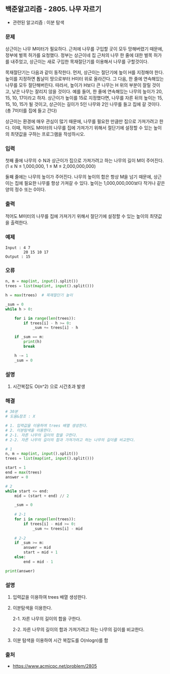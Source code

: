 ## 백준알고리즘 - 2805. 나무 자르기

- 관련된 알고리즘 : 이분 탐색

### 문제

상근이는 나무 M미터가 필요하다. 근처에 나무를 구입할 곳이 모두 망해버렸기 때문에, 정부에 벌목 허가를 요청했다. 정부는 상근이네 집 근처의 나무 한 줄에 대한 벌목 허가를 내주었고, 상근이는 새로 구입한 목재절단기를 이용해서 나무를 구할것이다.

목재절단기는 다음과 같이 동작한다. 먼저, 상근이는 절단기에 높이 H를 지정해야 한다. 높이를 지정하면 톱날이 땅으로부터 H미터 위로 올라간다. 그 다음, 한 줄에 연속해있는 나무를 모두 절단해버린다. 따라서, 높이가 H보다 큰 나무는 H 위의 부분이 잘릴 것이고, 낮은 나무는 잘리지 않을 것이다. 예를 들어, 한 줄에 연속해있는 나무의 높이가 20, 15, 10, 17이라고 하자. 상근이가 높이를 15로 지정했다면, 나무를 자른 뒤의 높이는 15, 15, 10, 15가 될 것이고, 상근이는 길이가 5인 나무와 2인 나무를 들고 집에 갈 것이다. (총 7미터를 집에 들고 간다)

상근이는 환경에 매우 관심이 많기 때문에, 나무를 필요한 만큼만 집으로 가져가려고 한다. 이때, 적어도 M미터의 나무를 집에 가져가기 위해서 절단기에 설정할 수 있는 높이의 최댓값을 구하는 프로그램을 작성하시오.

### 입력

첫째 줄에 나무의 수 N과 상근이가 집으로 가져가려고 하는 나무의 길이 M이 주어진다. (1 ≤ N ≤ 1,000,000, 1 ≤ M ≤ 2,000,000,000)

둘째 줄에는 나무의 높이가 주어진다. 나무의 높이의 합은 항상 M을 넘기 때문에, 상근이는 집에 필요한 나무를 항상 가져갈 수 있다. 높이는 1,000,000,000보다 작거나 같은 양의 정수 또는 0이다.

### 출력

적어도 M미터의 나무를 집에 가져가기 위해서 절단기에 설정할 수 있는 높이의 최댓값을 출력한다.

### 예제

```
Input : 4 7
        20 15 10 17
Output : 15
```

### 오류

```python
n, m = map(int, input().split())
trees = list(map(int, input().split()))

h = max(trees)  # 목재절단기 높이

_sum = 0
while h > 0:

    for i in range(len(trees)):
        if trees[i] - h >= 0:
            _sum += trees[i] - h

    if _sum == m:
        print(h)
        break

    h -= 1
    _sum = 0
```

### 설명

1. 시간복잡도 O(n^2) 으로 시간초과 발생

### 해결

```python
# 30분
# 도움&참조 : X

# 1. 입력값을 이용하여 trees 배열 생성한다.
# 2. 이분탐색을 이용한다.
# 2-1. 자른 나무의 길이의 합을 구한다.
# 2-2. 자른 나무의 길이의 합과 가져가려고 하는 나무의 길이를 비교한다.

# 1
n, m = map(int, input().split())
trees = list(map(int, input().split()))

start = 1
end = max(trees)
answer = 0

# 2
while start <= end:
    mid = (start + end) // 2

    _sum = 0
    
    # 2-1
    for i in range(len(trees)):
        if trees[i] - mid >= 0:
            _sum += trees[i] - mid
    
    # 2-2
    if _sum >= m:
        answer = mid
        start = mid + 1
    else:
        end = mid - 1

print(answer)

```

### 설명

1. 입력값을 이용하여 trees 배열 생성한다.
2. 이분탐색을 이용한다.
   
   2-1. 자른 나무의 길이의 합을 구한다.
   
   2-2. 자른 나무의 길이의 합과 가져가려고 하는 나무의 길이를 비교한다.
3. 이분 탐색을 이용하여 시간 복잡도를 O(nlogn)를 함

### 출처

- https://www.acmicpc.net/problem/2805
